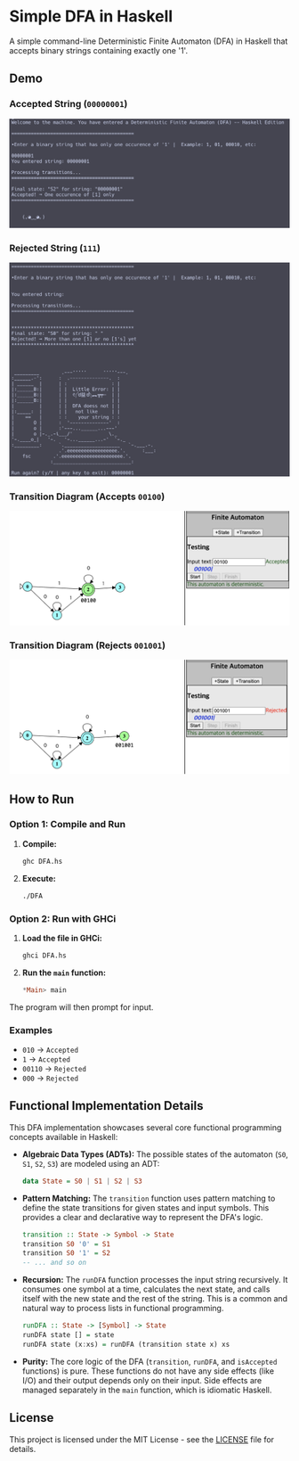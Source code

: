 # Simple DFA in Haskell

A simple command-line Deterministic Finite Automaton (DFA) in Haskell that accepts binary strings containing exactly one '1'.

## Demo

### Accepted String (`00000001`)

![Accepted Example](demo/accept.png)

### Rejected String (`111`)

![Rejected Example](demo/reject.png)

### Transition Diagram (Accepts `00100`)

![Transition Diagram for Accepted String](demo/transition_diagram_accept.png)

### Transition Diagram (Rejects `001001`)

![Transition Diagram for Rejected String](demo/transition_diagram_reject.png)

## How to Run

### Option 1: Compile and Run

1.  **Compile:**
    ```sh
    ghc DFA.hs
    ```

2.  **Execute:**
    ```sh
    ./DFA
    ```

### Option 2: Run with GHCi

1.  **Load the file in GHCi:**
    ```sh
    ghci DFA.hs
    ```

2.  **Run the `main` function:**
    ```haskell
    *Main> main
    ```

The program will then prompt for input.

### Examples
-   `010` -> `Accepted`
-   `1` -> `Accepted`
-   `00110` -> `Rejected`
-   `000` -> `Rejected` 

## Functional Implementation Details

This DFA implementation showcases several core functional programming concepts available in Haskell:

*   **Algebraic Data Types (ADTs):** The possible states of the automaton (`S0`, `S1`, `S2`, `S3`) are modeled using an ADT:
    ```haskell
    data State = S0 | S1 | S2 | S3
    ```

*   **Pattern Matching:** The `transition` function uses pattern matching to define the state transitions for given states and input symbols. This provides a clear and declarative way to represent the DFA's logic.

    ```haskell
    transition :: State -> Symbol -> State
    transition S0 '0' = S1
    transition S0 '1' = S2
    -- ... and so on
    ```

*   **Recursion:** The `runDFA` function processes the input string recursively. It consumes one symbol at a time, calculates the next state, and calls itself with the new state and the rest of the string. This is a common and natural way to process lists in functional programming.

    ```haskell
    runDFA :: State -> [Symbol] -> State
    runDFA state [] = state 
    runDFA state (x:xs) = runDFA (transition state x) xs
    ```

*   **Purity:** The core logic of the DFA (`transition`, `runDFA`, and `isAccepted` functions) is pure. These functions do not have any side effects (like I/O) and their output depends only on their input. Side effects are managed separately in the `main` function, which is idiomatic Haskell.

## License

This project is licensed under the MIT License - see the [LICENSE](LICENSE) file for details. 